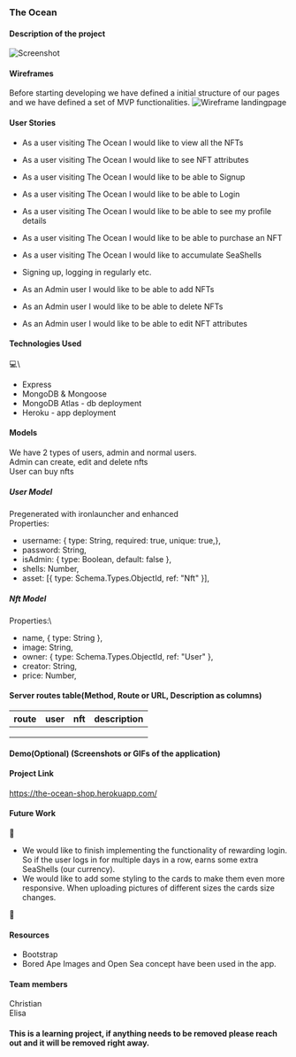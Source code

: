### The Ocean

#### Description of the project

![Screenshot](Capture.PNG)

#### Wireframes

Before starting developing we have defined a initial structure of our pages and we have defined a set of MVP functionalities.
![Wireframe landingpage](../master/public/images/landingpage.png)

#### User Stories

- As a user visiting The Ocean I would like to view all the NFTs

- As a user visiting The Ocean I would like to see NFT attributes

- As a user visiting The Ocean I would like to be able to Signup

- As a user visiting The Ocean I would like to be able to Login

- As a user visiting The Ocean I would like to be able to see my profile details

- As a user visiting The Ocean I would like to be able to purchase an NFT

- As a user visiting The Ocean I would like to accumulate SeaShells

- Signing up, logging in regularly etc.

- As an Admin user I would like to be able to add NFTs

- As an Admin user I would like to be able to delete NFTs

- As an Admin user I would like to be able to edit NFT attributes

#### Technologies Used

:computer:\

- Express
- MongoDB & Mongoose
- MongoDB Atlas - db deployment
- Heroku - app deployment

#### Models

We have 2 types of users, admin and normal users.\
Admin can create, edit and delete nfts\
User can buy nfts

##### User Model

Pregenerated with ironlauncher and enhanced\
Properties:

- username: { type: String, required: true, unique: true,},
- password: String,
- isAdmin: { type: Boolean, default: false },
- shells: Number,
- asset: [{ type: Schema.Types.ObjectId, ref: "Nft" }],

##### Nft Model

Properties:\

- name, { type: String },
- image: String,
- owner: { type: Schema.Types.ObjectId, ref: "User" },
- creator: String,
- price: Number,

#### Server routes table(Method, Route or URL, Description as columns)

| route | user | nft | description |
| ----- | ---- | --- | ----------- |
|       |      |     |             |
|       |      |     |             |
|       |      |     |             |

#### Demo(Optional) (Screenshots or GIFs of the application)

#### Project Link

https://the-ocean-shop.herokuapp.com/

#### Future Work

:wrench:

- We would like to finish implementing the functionality of rewarding login. So if the user logs in for multiple days in a row, earns some extra SeaShells (our currency).
- We would like to add some styling to the cards to make them even more responsive. When uploading pictures of different sizes the cards size changes.

:wrench:

#### Resources

- Bootstrap
- Bored Ape Images and Open Sea concept have been used in the app.

#### Team members

Christian\
Elisa

#### This is a learning project, if anything needs to be removed please reach out and it will be removed right away.
